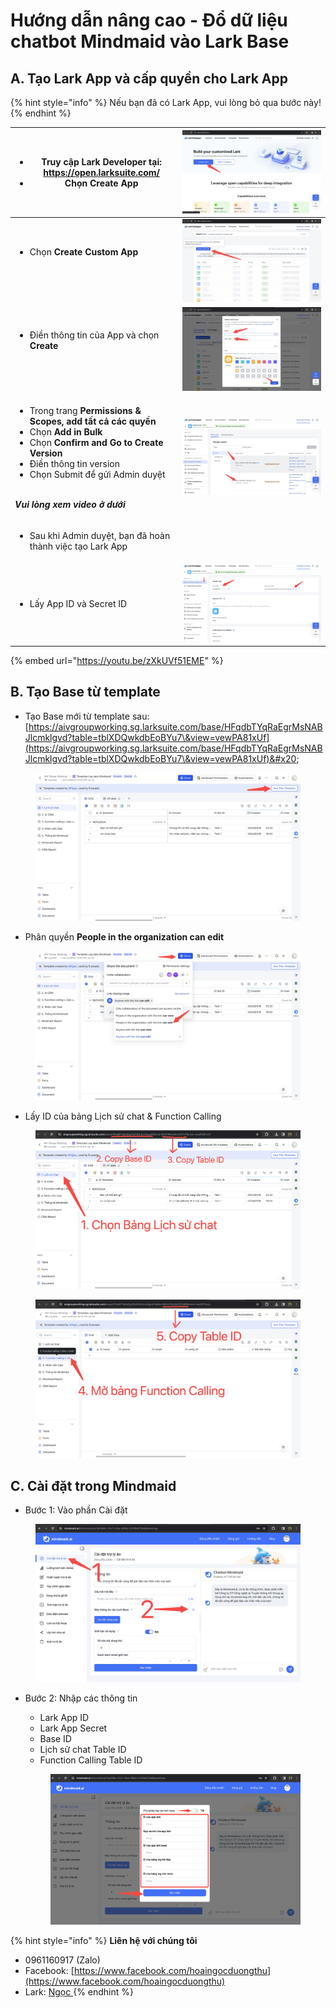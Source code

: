 # Hướng dẫn nâng cao - Đổ dữ liệu chatbot Mindmaid vào Lark Base

## A. Tạo Lark App và cấp quyền cho Lark App

{% hint style="info" %}
Nếu bạn đã có Lark App, vui lòng bỏ qua bước này!
{% endhint %}

| <ul><li>Truy cập Lark Developer tại: https://open.larksuite.com/</li><li>Chọn <strong>Create App</strong></li></ul>                                                                                                                                                                                                                         | <img src="../.gitbook/assets/image (1).png" alt="" data-size="original">                                            |
| ------------------------------------------------------------------------------------------------------------------------------------------------------------------------------------------------------------------------------------------------------------------------------------------------------------------------------------------- | ------------------------------------------------------------------------------------------------------------------- |
| <ul><li>Chọn <strong>Create Custom App</strong></li></ul><p><br></p>                                                                                                                                                                                                                                                                        | <img src="../.gitbook/assets/image (1) (1).png" alt="" data-size="original">                                        |
| <ul><li>Điền thông tin của App và chọn <strong>Create</strong></li></ul><p><br></p>                                                                                                                                                                                                                                                         | <img src="../.gitbook/assets/image (2).png" alt="" data-size="original">                                            |
| <ul><li>Trong trang <strong>Permissions &#x26; Scopes, add tất cả các quyền</strong></li><li>Chọn <strong>Add in Bulk</strong></li><li>Chọn <strong>Confirm and Go to Create Version</strong></li><li>Điền thông tin version</li><li>Chọn Submit để gửi Admin duyệt</li></ul><p><br><em><strong>Vui lòng xem video ở dưới</strong></em></p> | <img src="../.gitbook/assets/img_v3_0287_ee98ad89-b64b-4e56-b3ab-dcf7387766hu (1).jpg" alt="" data-size="original"> |
| <ul><li>Sau khi Admin duyệt, bạn đã hoàn thành việc tạo Lark App</li></ul>                                                                                                                                                                                                                                                                  | <p><br></p>                                                                                                         |
| <ul><li>Lấy App ID và Secret ID</li></ul>                                                                                                                                                                                                                                                                                                   | <img src="../.gitbook/assets/image (68).png" alt="" data-size="original">                                           |

{% embed url="https://youtu.be/zXkUVf51EME" %}

## B. Tạo Base từ template

* Tạo Base mới từ template sau: [https://aivgroupworking.sg.larksuite.com/base/HFqdbTYqRaEgrMsNABJlcmklgvd?table=tblXDQwkdbEoBYu7\&view=vewPA81xUf](https://aivgroupworking.sg.larksuite.com/base/HFqdbTYqRaEgrMsNABJlcmklgvd?table=tblXDQwkdbEoBYu7\&view=vewPA81xUf)&#x20;

<figure><img src="../.gitbook/assets/img_v3_0287_2a8e061c-f8da-4dfe-9aae-9dbe538173hu.png" alt=""><figcaption></figcaption></figure>

* Phân quyền **People in the organization can edit**

<figure><img src="../.gitbook/assets/img_v3_0287_74b9812d-0283-4972-b087-0c5de5f905hu (1).png" alt=""><figcaption></figcaption></figure>

* Lấy ID của bảng Lịch sử chat & Function Calling

<figure><img src="../.gitbook/assets/image (70).png" alt=""><figcaption></figcaption></figure>



<figure><img src="../.gitbook/assets/image (71).png" alt=""><figcaption></figcaption></figure>

## C. Cài đặt trong Mindmaid&#x20;

* Bước 1: Vào phần Cài đặt

<figure><img src="../.gitbook/assets/image (3).png" alt=""><figcaption></figcaption></figure>

*   Bước 2: Nhập các thông tin&#x20;

    * Lark App ID
    * Lark App Secret
    * Base ID
    * Lịch sử chat Table ID
    * Function Calling Table ID&#x20;

    <figure><img src="../.gitbook/assets/image (4).png" alt=""><figcaption></figcaption></figure>

{% hint style="info" %}
**Liên hệ với chúng tôi**

* 0961160917 (Zalo)
* Facebook: [https://www.facebook.com/hoaingocduongthu](https://www.facebook.com/hoaingocduongthu)
* Lark: [Ngọc ](https://www.larksuite.com/invitation/page/add\_contact/?token=f61t41d4-bcb8-41b3-b29e-398857h221l8\&unique\_id=mfjNlUNTxVNzsH8b6BmGFw==)
{% endhint %}
